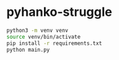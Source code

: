 # pyhanko-struggle

```bash
python3 -m venv venv
source venv/bin/activate
pip install -r requirements.txt
python main.py
```
